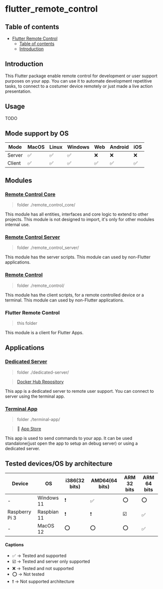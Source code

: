 # flutter_remote_control

## Table of contents

- [Flutter Remote Control](#flutter_remote_control)
  - [Table of contents](#table-of-contents)
  - [Introduction](#introduction)

## Introduction

This Flutter package enable remote control for development or user support purposes on your app. You can use it to automate development repetitive tasks, to connect to a costumer device remotely or just made a live action presentation.

## Usage

TODO

## Mode support by OS

| Mode | MacOS | Linux | Windows | Web | Android | iOS |
| ----- | ----- | ----- | ----- | ----- | ----- | ----- |
| Server | :white_check_mark: | :white_check_mark: | :white_check_mark: | :x: | :x: | :x: |
| Client | :white_check_mark: | :white_check_mark: | :white_check_mark: | :white_check_mark: | :white_check_mark: | :white_check_mark: |

## Modules

### [Remote Control Core](./remote_control_core/)

> folder ./remote_control_core/

This module has all entities, interfaces and core logic to extend to other projects. This module is not designed to import, it's only for other modules internal use.

### [Remote Control Server](./remote_control_server/)

> folder ./remote_control_server/

This module has the server scripts. This module can used by non-Flutter applications.

### [Remote Control](./core/)

> folder ./remote_control/

This module has the client scripts, for a remote controlled device or a terminal. This module can used by non-Flutter applications.

### Flutter Remote Control

> this folder

This module is a client for Flutter Apps.

## Applications

### [Dedicated Server](./dedicated-server/)

> folder ./dedicated-server/

> [Docker Hub Repository](https://hub.docker.com/repository/docker/ranierjardim/flutter_remote_control_dedicated_server)

This app is a dedicated server to remote user support. You can connect to server using the terminal app.

### [Terminal App](./terminal-app/)

> folder ./terminal-app/

> :apple: [App Store](https://www.apple.com/br/app-store/)

This app is used to send commands to your app. It can be used standalone(just open the app to setup an debug server) or using a dedicated server.

## Tested devices/OS by architecture

| Device | OS | i386(32 bits) | AMD64(64 bits) | ARM 32 bits | ARM 64 bits |
| ----- | ----- | ----- | ----- | ----- | ----- |
| - | Windows 11 | :heavy_exclamation_mark: | :white_check_mark: | :o: | :o: |
| Raspberry Pi 3 | Raspbian 11 | :heavy_exclamation_mark: | :heavy_exclamation_mark: | :ballot_box_with_check: | :white_check_mark: |
| - | MacOS 12 | :o: | :o: | :o: | :white_check_mark: |

#### Captions

- :white_check_mark: -> Tested and supported
- :ballot_box_with_check: -> Tested and server only supported
- :x: -> Tested and not supported
- :o: -> Not tested
- :heavy_exclamation_mark: -> Not supported architecture
